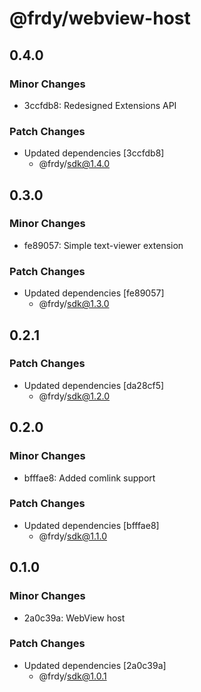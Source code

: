 # @frdy/webview-host

## 0.4.0

### Minor Changes

- 3ccfdb8: Redesigned Extensions API

### Patch Changes

- Updated dependencies [3ccfdb8]
  - @frdy/sdk@1.4.0

## 0.3.0

### Minor Changes

- fe89057: Simple text-viewer extension

### Patch Changes

- Updated dependencies [fe89057]
  - @frdy/sdk@1.3.0

## 0.2.1

### Patch Changes

- Updated dependencies [da28cf5]
  - @frdy/sdk@1.2.0

## 0.2.0

### Minor Changes

- bfffae8: Added comlink support

### Patch Changes

- Updated dependencies [bfffae8]
  - @frdy/sdk@1.1.0

## 0.1.0

### Minor Changes

- 2a0c39a: WebView host

### Patch Changes

- Updated dependencies [2a0c39a]
  - @frdy/sdk@1.0.1
